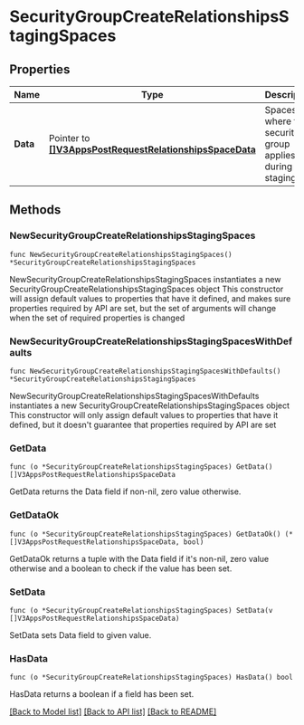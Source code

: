 # SecurityGroupCreateRelationshipsStagingSpaces

## Properties

Name | Type | Description | Notes
------------ | ------------- | ------------- | -------------
**Data** | Pointer to [**[]V3AppsPostRequestRelationshipsSpaceData**](V3AppsPostRequestRelationshipsSpaceData.md) | Spaces where this security group applies during staging | [optional] 

## Methods

### NewSecurityGroupCreateRelationshipsStagingSpaces

`func NewSecurityGroupCreateRelationshipsStagingSpaces() *SecurityGroupCreateRelationshipsStagingSpaces`

NewSecurityGroupCreateRelationshipsStagingSpaces instantiates a new SecurityGroupCreateRelationshipsStagingSpaces object
This constructor will assign default values to properties that have it defined,
and makes sure properties required by API are set, but the set of arguments
will change when the set of required properties is changed

### NewSecurityGroupCreateRelationshipsStagingSpacesWithDefaults

`func NewSecurityGroupCreateRelationshipsStagingSpacesWithDefaults() *SecurityGroupCreateRelationshipsStagingSpaces`

NewSecurityGroupCreateRelationshipsStagingSpacesWithDefaults instantiates a new SecurityGroupCreateRelationshipsStagingSpaces object
This constructor will only assign default values to properties that have it defined,
but it doesn't guarantee that properties required by API are set

### GetData

`func (o *SecurityGroupCreateRelationshipsStagingSpaces) GetData() []V3AppsPostRequestRelationshipsSpaceData`

GetData returns the Data field if non-nil, zero value otherwise.

### GetDataOk

`func (o *SecurityGroupCreateRelationshipsStagingSpaces) GetDataOk() (*[]V3AppsPostRequestRelationshipsSpaceData, bool)`

GetDataOk returns a tuple with the Data field if it's non-nil, zero value otherwise
and a boolean to check if the value has been set.

### SetData

`func (o *SecurityGroupCreateRelationshipsStagingSpaces) SetData(v []V3AppsPostRequestRelationshipsSpaceData)`

SetData sets Data field to given value.

### HasData

`func (o *SecurityGroupCreateRelationshipsStagingSpaces) HasData() bool`

HasData returns a boolean if a field has been set.


[[Back to Model list]](../README.md#documentation-for-models) [[Back to API list]](../README.md#documentation-for-api-endpoints) [[Back to README]](../README.md)


